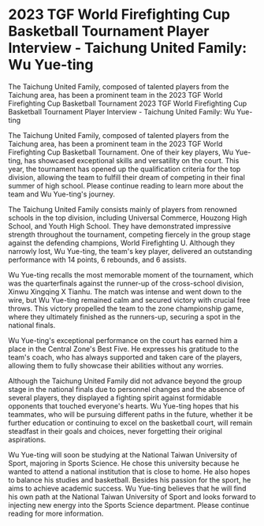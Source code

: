 #  2023 TGF World Firefighting Cup Basketball Tournament Player Interview - Taichung United Family: Wu Yue-ting

The Taichung United Family, composed of talented players from the Taichung area, has been a prominent team in the 2023 TGF World Firefighting Cup Basketball Tournament 
  2023 TGF World Firefighting Cup Basketball Tournament Player Interview - Taichung United Family: Wu Yue-ting

The Taichung United Family, composed of talented players from the Taichung area, has been a prominent team in the 2023 TGF World Firefighting Cup Basketball Tournament. One of their key players, Wu Yue-ting, has showcased exceptional skills and versatility on the court. This year, the tournament has opened up the qualification criteria for the top division, allowing the team to fulfill their dream of competing in their final summer of high school. Please continue reading to learn more about the team and Wu Yue-ting's journey.

The Taichung United Family consists mainly of players from renowned schools in the top division, including Universal Commerce, Houzong High School, and Youth High School. They have demonstrated impressive strength throughout the tournament, competing fiercely in the group stage against the defending champions, World Firefighting U. Although they narrowly lost, Wu Yue-ting, the team's key player, delivered an outstanding performance with 14 points, 6 rebounds, and 6 assists.

Wu Yue-ting recalls the most memorable moment of the tournament, which was the quarterfinals against the runner-up of the cross-school division, Xinwu Xingqing X Tianhu. The match was intense and went down to the wire, but Wu Yue-ting remained calm and secured victory with crucial free throws. This victory propelled the team to the zone championship game, where they ultimately finished as the runners-up, securing a spot in the national finals.

Wu Yue-ting's exceptional performance on the court has earned him a place in the Central Zone's Best Five. He expresses his gratitude to the team's coach, who has always supported and taken care of the players, allowing them to fully showcase their abilities without any worries.

Although the Taichung United Family did not advance beyond the group stage in the national finals due to personnel changes and the absence of several players, they displayed a fighting spirit against formidable opponents that touched everyone's hearts. Wu Yue-ting hopes that his teammates, who will be pursuing different paths in the future, whether it be further education or continuing to excel on the basketball court, will remain steadfast in their goals and choices, never forgetting their original aspirations.

Wu Yue-ting will soon be studying at the National Taiwan University of Sport, majoring in Sports Science. He chose this university because he wanted to attend a national institution that is close to home. He also hopes to balance his studies and basketball. Besides his passion for the sport, he aims to achieve academic success. Wu Yue-ting believes that he will find his own path at the National Taiwan University of Sport and looks forward to injecting new energy into the Sports Science department. Please continue reading for more information.